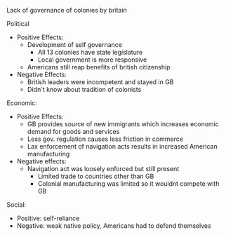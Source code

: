 
Lack of governance of colonies by britain

Political
- Positive Effects:
	- Development of self governance
		- All 13 colonies have state legislature
		- Local government is more responsive
	- Americans still reap benefits of british citizenship
- Negative Effects:
	- British leaders were incompetent and stayed in GB 
	- Didn't know about tradition of colonists

Economic:
- Positive Effects:
	- GB provides source of new immigrants which increases economic demand for goods and services
	- Less gov. regulation causes less friction in commerce
	- Lax enforcement of navigation acts results in increased American manufacturing
- Negative effects:
	- Navigation act was loosely enforced but still present
		- Limited trade to countries other than GB
		- Colonial manufacturing was limited so it wouldnt compete with GB

Social:
- Positive: self-reliance
- Negative: weak native policy, Americans had to defend themselves 


